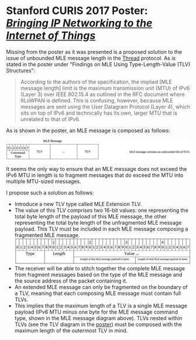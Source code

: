 # Stanford CURIS 2017 Poster: [*Bringing IP Networking to the Internet of Things*](https://github.com/mog96/curis-2017-poster/blob/master/curis-poster_mateo-garcia.pdf)

Missing from the poster as it was presented is a proposed solution to the issue of unbounded MLE message length in the [Thread](https://www.threadgroup.org/ThreadSpec) protocol. As is stated in the poster under "Findings on MLE Using Type-Length-Value (TLV) Structures":

> According to the authors of the specification, the implied [MLE message length] limit is the maximum transmission unit (MTU) of IPv6 (Layer 3) over IEEE 802.15.4 as outlined in the RFC document where 6LoWPAN is defined. This is confusing, however, because MLE messages are sent using the User Datagram Protocol (Layer 4), which sits on top of IPv6 and technically has its own, larger MTU that is unrelated to that of IPv6.

As is shown in the poster, an MLE message is composed as follows:

![thread-mle-message-unbounded-length](https://github.com/mog96/curis-2017-poster/blob/master/diagrams/thread-mle-message-unbounded-length.jpg)

It seems the only way to ensure that an MLE message does not exceed the IPv6 MTU in length is to fragment messages that do exceed the MTU into multiple MTU-sized messages.

I propose such a solution as follows:
- Introduce a new TLV type called MLE Extension TLV.
- The value of this TLV comprises two 16-bit values: one representing the total byte length of the payload of this MLE message, the other representing the total byte length of the unfragmented MLE message payload. This TLV must be included in each MLE message composing a fragmented MLE message. ![proposed-thread-mle-extension-tlv](https://github.com/mog96/curis-2017-poster/blob/master/diagrams/proposed-thread-mle-extension-tlv/proposed-thread-mle-extension-tlv.jpg)
- The receiver will be able to stitch together the complete MLE message from fragment messages based on the type of the MLE message and the source address of the packet containing it.
- An extended MLE message can only be fragmented on the boundary of a TLV, meaning that each composing MLE message must contain full TLVs.
- This implies that the maximum length of a TLV is a single MLE message payload (IPv6 MTU minus one byte for the MLE message command type, shown in the MLE message diagram above). TLVs nested within TLVs (see the TLV diagram in the [poster](https://github.com/mog96/curis-2017-poster/blob/master/curis-poster_mateo-garcia.pdf)) must be composed with the maximum length of the outermost TLV in mind.
